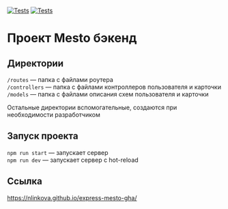 [![Tests](https://github.com/NLinkova/express-mesto-gha/actions/workflows/tests-13-sprint.yml/badge.svg)](https://github.com/NLinkova/express-mesto-gha/actions/workflows/tests-13-sprint.yml) [![Tests](https://github.com/NLinkova/express-mesto-gha/actions/workflows/tests-14-sprint.yml/badge.svg)](https://github.com/NLinkova/express-mesto-gha/actions/workflows/tests-14-sprint.yml)
# Проект Mesto бэкенд



## Директории

`/routes` — папка с файлами роутера  
`/controllers` — папка с файлами контроллеров пользователя и карточки   
`/models` — папка с файлами описания схем пользователя и карточки  
  
Остальные директории вспомогательные, создаются при необходимости разработчиком

## Запуск проекта

`npm run start` — запускает сервер   
`npm run dev` — запускает сервер с hot-reload

## Ссылка
https://nlinkova.github.io/express-mesto-gha/
